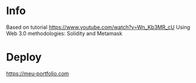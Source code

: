 # Info
Based on tutorial https://www.youtube.com/watch?v=Wn_Kb3MR_cU
Using Web 3.0 methodologies: Solidity and Metamask

# Deploy
https://meu-portfolio.com
